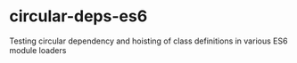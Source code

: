# circular-deps-es6
Testing circular dependency and hoisting of class definitions in various ES6 module loaders
